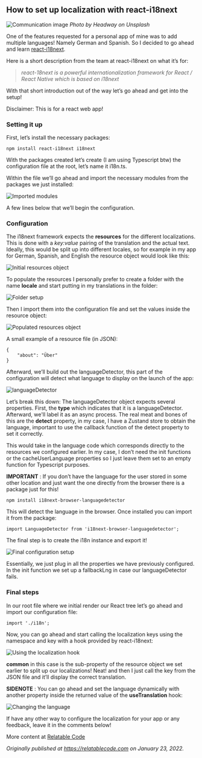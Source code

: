 ## How to set up localization with react-i18next

![Communication image](https://cdn.hashnode.com/res/hashnode/image/upload/v1642957781512/XSglqhZVW.jpeg)
_Photo by Headway on Unsplash_

One of the features requested for a personal app of mine was to add multiple languages! Namely German and Spanish. So I decided to go ahead and learn [react-i18next](https://react.i18next.com/).

Here is a short description from the team at react-i18next on what it’s for:

> _react-18next is a powerful internationalization framework for React / React Native which is based on i18next_

With that short introduction out of the way let’s go ahead and get into the setup!

Disclaimer: This is for a react web app!

### Setting it up

First, let’s install the necessary packages:

```
npm install react-i18next i18next
```

With the packages created let’s create (I am using Typescript btw) the configuration file at the root, let’s name it i18n.ts.

Within the file we’ll go ahead and import the necessary modules from the packages we just installed:

![Imported modules](https://cdn.hashnode.com/res/hashnode/image/upload/v1642957783009/ZTRPTYAaGt.png)

A few lines below that we’ll begin the configuration.

### Configuration

The i18next framework expects the **resources** for the different localizations. This is done with a _key:value_ pairing of the translation and the actual text. Ideally, this would be split up into different locales, so for example in my app for German, Spanish, and English the resource object would look like this:

![Initial resources object](https://cdn.hashnode.com/res/hashnode/image/upload/v1642957784359/eFghK3c_d.png)

To populate the resources I personally prefer to create a folder with the name **locale** and start putting in my translations in the folder:

![Folder setup](https://cdn.hashnode.com/res/hashnode/image/upload/v1642957785684/daO2ZOi74.png)

Then I import them into the configuration file and set the values inside the resource object:

![Populated resources object](https://cdn.hashnode.com/res/hashnode/image/upload/v1642957787019/VVC0Okwqe.png)

A small example of a resource file (in JSON):

```
{   
    "about": "Über" 
}
```

Afterward, we’ll build out the languageDetector, this part of the configuration will detect what language to display on the launch of the app:

![languageDetector](https://cdn.hashnode.com/res/hashnode/image/upload/v1642957788438/PqhaetuFK.png)

Let’s break this down: The languageDetector object expects several properties. First, the **type** which indicates that it is a languageDetector. Afterward, we'll label it as an async process. The real meat and bones of this are the **detect** property, in my case, I have a Zustand store to obtain the language, important to use the callback function of the detect property to set it correctly.

This would take in the language code which corresponds directly to the resources we configured earlier. In my case, I don’t need the init functions or the cacheUserLanguage properties so I just leave them set to an empty function for Typescript purposes.

**IMPORTANT** : If you don’t have the language for the user stored in some other location and just want the one directly from the browser there is a package just for this!

```
npm install i18next-browser-languagedetector
```

This will detect the language in the browser. Once installed you can import it from the package:

```
import LanguageDetector from 'i18next-browser-languagedetector';
```

The final step is to create the i18n instance and export it!

![Final configuration setup](https://cdn.hashnode.com/res/hashnode/image/upload/v1642957789822/DsSkOzhs7.png)

Essentially, we just plug in all the properties we have previously configured. In the init function we set up a fallbackLng in case our languageDetector fails.

### Final steps

In our root file where we initial render our React tree let’s go ahead and import our configuration file:

```
import './i18n';
```

Now, you can go ahead and start calling the localization keys using the namespace and key with a hook provided by react-i18next:

![Using the localization hook](https://cdn.hashnode.com/res/hashnode/image/upload/v1642957791257/VxdxakGsG.png)

**common** in this case is the sub-property of the resource object we set earlier to split up our localizations! Neat! and then I just call the key from the JSON file and it’ll display the correct translation.

**SIDENOTE** : You can go ahead and set the language dynamically with another property inside the returned value of the **useTranslation** hook:

![Changing the language](https://cdn.hashnode.com/res/hashnode/image/upload/v1642957792740/tSiUC0H9F.png)

If have any other way to configure the localization for your app or any feedback, leave it in the comments below!

More content at [Relatable Code](https://relatablecode.com)

_Originally published at_ [_https://relatablecode.com_](https://relatablecode.com/how-to-set-up-localization-with-react-i18next/) _on January 23, 2022._